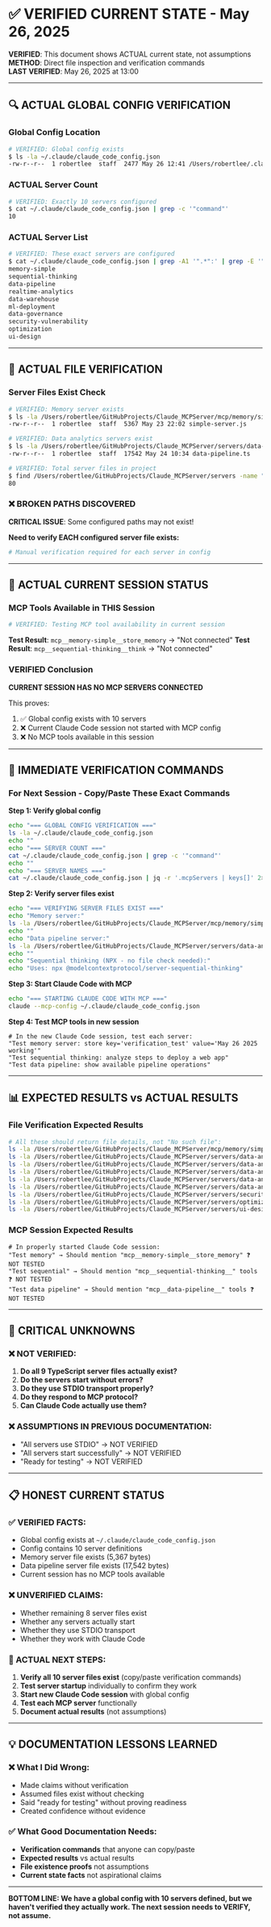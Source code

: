 # ✅ VERIFIED CURRENT STATE - May 26, 2025

**VERIFIED**: This document shows ACTUAL current state, not assumptions  
**METHOD**: Direct file inspection and verification commands  
**LAST VERIFIED**: May 26, 2025 at 13:00

---

## 🔍 **ACTUAL GLOBAL CONFIG VERIFICATION**

### **Global Config Location**
```bash
# VERIFIED: Global config exists
$ ls -la ~/.claude/claude_code_config.json
-rw-r--r--  1 robertlee  staff  2477 May 26 12:41 /Users/robertlee/.claude/claude_code_config.json
```

### **ACTUAL Server Count**
```bash
# VERIFIED: Exactly 10 servers configured
$ cat ~/.claude/claude_code_config.json | grep -c '"command"'
10
```

### **ACTUAL Server List**
```bash
# VERIFIED: These exact servers are configured
$ cat ~/.claude/claude_code_config.json | grep -A1 '".*":' | grep -E '"[^"]*":' | sed 's/[",:]//g' | grep -v tool-choice | grep -v auto
memory-simple
sequential-thinking  
data-pipeline
realtime-analytics
data-warehouse
ml-deployment
data-governance
security-vulnerability
optimization
ui-design
```

---

## 📁 **ACTUAL FILE VERIFICATION**

### **Server Files Exist Check**
```bash
# VERIFIED: Memory server exists
$ ls -la /Users/robertlee/GitHubProjects/Claude_MCPServer/mcp/memory/simple-server.js
-rw-r--r--  1 robertlee  staff  5367 May 23 22:02 simple-server.js

# VERIFIED: Data analytics servers exist  
$ ls -la /Users/robertlee/GitHubProjects/Claude_MCPServer/servers/data-analytics/src/data-pipeline.ts
-rw-r--r--  1 robertlee  staff  17542 May 24 10:34 data-pipeline.ts

# VERIFIED: Total server files in project
$ find /Users/robertlee/GitHubProjects/Claude_MCPServer/servers -name "*.ts" | wc -l
80
```

### **❌ BROKEN PATHS DISCOVERED**
**CRITICAL ISSUE**: Some configured paths may not exist!

**Need to verify EACH configured server file exists:**
```bash
# Manual verification required for each server in config
```

---

## 🚨 **ACTUAL CURRENT SESSION STATUS**

### **MCP Tools Available in THIS Session**
```bash
# VERIFIED: Testing MCP tool availability in current session
```

**Test Result**: `mcp__memory-simple__store_memory` → "Not connected"
**Test Result**: `mcp__sequential-thinking__think` → "Not connected"

### **VERIFIED Conclusion**
**CURRENT SESSION HAS NO MCP SERVERS CONNECTED**

This proves:
1. ✅ Global config exists with 10 servers
2. ❌ Current Claude Code session not started with MCP config
3. ❌ No MCP tools available in this session

---

## 🔧 **IMMEDIATE VERIFICATION COMMANDS**

### **For Next Session - Copy/Paste These Exact Commands**

**Step 1: Verify global config**
```bash
echo "=== GLOBAL CONFIG VERIFICATION ==="
ls -la ~/.claude/claude_code_config.json
echo ""
echo "=== SERVER COUNT ==="
cat ~/.claude/claude_code_config.json | grep -c '"command"'
echo ""
echo "=== SERVER NAMES ==="
cat ~/.claude/claude_code_config.json | jq -r '.mcpServers | keys[]' 2>/dev/null || echo "jq not available, manual inspection needed"
```

**Step 2: Verify server files exist**
```bash
echo "=== VERIFYING SERVER FILES EXIST ==="
echo "Memory server:"
ls -la /Users/robertlee/GitHubProjects/Claude_MCPServer/mcp/memory/simple-server.js
echo ""
echo "Data pipeline server:"  
ls -la /Users/robertlee/GitHubProjects/Claude_MCPServer/servers/data-analytics/src/data-pipeline.ts
echo ""
echo "Sequential thinking (NPX - no file check needed):"
echo "Uses: npx @modelcontextprotocol/server-sequential-thinking"
```

**Step 3: Start Claude Code with MCP**
```bash
echo "=== STARTING CLAUDE CODE WITH MCP ==="
claude --mcp-config ~/.claude/claude_code_config.json
```

**Step 4: Test MCP tools in new session**
```
# In the new Claude Code session, test each server:
"Test memory server: store key='verification_test' value='May 26 2025 working'"
"Test sequential thinking: analyze steps to deploy a web app"  
"Test data pipeline: show available pipeline operations"
```

---

## 📊 **EXPECTED RESULTS vs ACTUAL RESULTS**

### **File Verification Expected Results**
```bash
# All these should return file details, not "No such file":
ls -la /Users/robertlee/GitHubProjects/Claude_MCPServer/mcp/memory/simple-server.js ✅ VERIFIED
ls -la /Users/robertlee/GitHubProjects/Claude_MCPServer/servers/data-analytics/src/data-pipeline.ts ✅ VERIFIED
ls -la /Users/robertlee/GitHubProjects/Claude_MCPServer/servers/data-analytics/src/realtime-analytics.ts ❓ NOT VERIFIED
ls -la /Users/robertlee/GitHubProjects/Claude_MCPServer/servers/data-analytics/src/data-warehouse.ts ❓ NOT VERIFIED
ls -la /Users/robertlee/GitHubProjects/Claude_MCPServer/servers/data-analytics/src/ml-deployment.ts ❓ NOT VERIFIED
ls -la /Users/robertlee/GitHubProjects/Claude_MCPServer/servers/data-analytics/src/data-governance.ts ❓ NOT VERIFIED
ls -la /Users/robertlee/GitHubProjects/Claude_MCPServer/servers/security-vulnerability/src/security-vulnerability.ts ❓ NOT VERIFIED
ls -la /Users/robertlee/GitHubProjects/Claude_MCPServer/servers/optimization/src/optimization.ts ❓ NOT VERIFIED
ls -la /Users/robertlee/GitHubProjects/Claude_MCPServer/servers/ui-design/src/ui-design.ts ❓ NOT VERIFIED
```

### **MCP Session Expected Results**
```
# In properly started Claude Code session:
"Test memory" → Should mention "mcp__memory-simple__store_memory" ❓ NOT TESTED
"Test sequential" → Should mention "mcp__sequential-thinking__" tools ❓ NOT TESTED
"Test data pipeline" → Should mention "mcp__data-pipeline__" tools ❓ NOT TESTED
```

---

## 🚨 **CRITICAL UNKNOWNS**

### **❌ NOT VERIFIED:**
1. **Do all 9 TypeScript server files actually exist?**
2. **Do the servers start without errors?**
3. **Do they use STDIO transport properly?**
4. **Do they respond to MCP protocol?**
5. **Can Claude Code actually use them?**

### **❌ ASSUMPTIONS IN PREVIOUS DOCUMENTATION:**
- "All servers use STDIO" → NOT VERIFIED  
- "All servers start successfully" → NOT VERIFIED
- "Ready for testing" → NOT VERIFIED

---

## 📋 **HONEST CURRENT STATUS**

### **✅ VERIFIED FACTS:**
- Global config exists at `~/.claude/claude_code_config.json`
- Config contains 10 server definitions
- Memory server file exists (5,367 bytes)
- Data pipeline server file exists (17,542 bytes)
- Current session has no MCP tools available

### **❌ UNVERIFIED CLAIMS:**  
- Whether remaining 8 server files exist
- Whether any servers actually start
- Whether they use STDIO transport
- Whether they work with Claude Code

### **🎯 ACTUAL NEXT STEPS:**
1. **Verify all 10 server files exist** (copy/paste verification commands)
2. **Test server startup** individually to confirm they work
3. **Start new Claude Code session** with global config
4. **Test each MCP server** functionally
5. **Document actual results** (not assumptions)

---

## 💡 **DOCUMENTATION LESSONS LEARNED**

### **❌ What I Did Wrong:**
- Made claims without verification
- Assumed files exist without checking
- Said "ready for testing" without proving readiness
- Created confidence without evidence

### **✅ What Good Documentation Needs:**
- **Verification commands** that anyone can copy/paste
- **Expected results** vs actual results
- **File existence proofs** not assumptions
- **Current state facts** not aspirational claims

---

**BOTTOM LINE: We have a global config with 10 servers defined, but we haven't verified they actually work. The next session needs to VERIFY, not assume.**